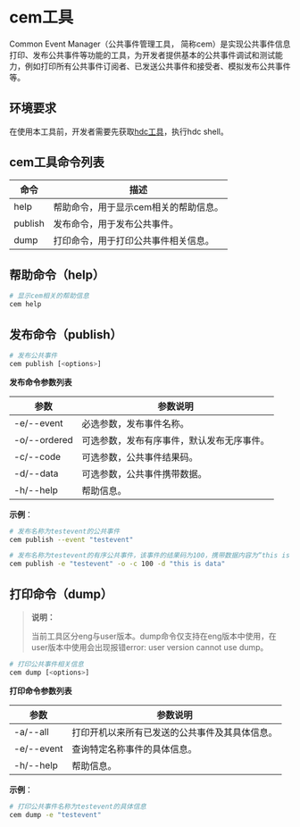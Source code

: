 # cem工具

Common Event Manager（公共事件管理工具， 简称cem）是实现公共事件信息打印、发布公共事件等功能的工具，为开发者提供基本的公共事件调试和测试能力，例如打印所有公共事件订阅者、已发送公共事件和接受者、模拟发布公共事件等。

## 环境要求

在使用本工具前，开发者需要先获取[hdc工具](../dfx/hdc.md#环境准备)，执行hdc shell。

## cem工具命令列表

| 命令 | 描述 |
| ---- | --- |
| help | 帮助命令，用于显示cem相关的帮助信息。 |
| publish | 发布命令，用于发布公共事件。 |
| dump | 打印命令，用于打印公共事件相关信息。 |

## 帮助命令（help）

  ```bash
  # 显示cem相关的帮助信息
  cem help
  ```

## 发布命令（publish）

  ```bash
  # 发布公共事件
  cem publish [<options>]
  ```

  **发布命令参数列表**

  | 参数         | 参数说明                                    |
  | ------------ | ------------------------------------------ |
  | -e/--event   | 必选参数，发布事件名称。                     |
  | -o/--ordered | 可选参数，发布有序事件，默认发布无序事件。     |
  | -c/--code    | 可选参数，公共事件结果码。                   |
  | -d/--data    | 可选参数，公共事件携带数据。                 |
  | -h/--help    | 帮助信息。                                 |

  **示例**：

  ```bash
  # 发布名称为testevent的公共事件
  cem publish --event "testevent"
  ```
  
  ```bash
  # 发布名称为testevent的有序公共事件，该事件的结果码为100，携带数据内容为“this is data”
  cem publish -e "testevent" -o -c 100 -d "this is data"
  ```

## 打印命令（dump）

> **说明：**
> 
> 当前工具区分eng与user版本。dump命令仅支持在eng版本中使用，在user版本中使用会出现报错error: user version cannot use dump。

  ```bash
  # 打印公共事件相关信息
  cem dump [<options>]
  ```

  **打印命令参数列表**

  | 参数       | 参数说明                                     |
  | ---------- | -------------------------------------------- |
  | -a/--all   | 打印开机以来所有已发送的公共事件及其具体信息。 |
  | -e/--event | 查询特定名称事件的具体信息。                   |
  | -h/--help  | 帮助信息。                                     |

  **示例**：

  ```bash
  # 打印公共事件名称为testevent的具体信息
  cem dump -e "testevent"
  ```
